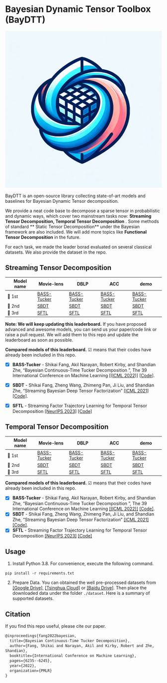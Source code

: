 # Bayesian Dynamic Tensor Toolbox (BayDTT)


  ![logo](figs/logo2.png )


BayDTT is an open-source library collecting state-of-art models and baselines for Bayesian Dynamic Tensor decomposition.

We provide a neat code base to decompose a sparse tensor in probabilistic and dynamic ways, which cover two mainstream tasks now: **Streaming Tensor Decomposition, Temporal Tensor Decomposition**
. Some methods of standard ** Static Tensor Decomposition** under the Bayesian framework are also included. We will add more topics like **Functional Tensor Decomposition** in the future. 

For each task, we made the leader borad evaluated on several classical datasets. We also provide the dataset in the repo. 

## Streaming Tensor Decomposition


| Model name | Movie-lens                   | DBLP                                  | ACC                                                   | demo                                      | 
| ---------------- |---------------------------------------------------| ------------------------------------------------------------ | ------------------------------------------------------------ | ------------------------------------------------------------ | 
| 🥇 1st         | [BASS-Tucker](https://arxiv.org/abs/2310.06625)  | [BASS-Tucker](https://arxiv.org/abs/2310.06625)              | [BASS-Tucker](https://arxiv.org/abs/2310.06625)              | [BASS-Tucker](https://arxiv.org/abs/2310.06625)           |
| 🥈 2nd               |   [SBDT](https://github.com/yuqinie98/PatchTST)    | [SBDT](https://github.com/yuqinie98/PatchTST)   | [SBDT](https://github.com/yuqinie98/PatchTST)   | [SBDT](https://github.com/yuqinie98/PatchTST)   |  [SBDT](https://github.com/yuqinie98/PatchTST) |
| 🥉 3rd             |  [SFTL](https://github.com/yuqinie98/PatchTST)      | [SFTL](https://github.com/yuqinie98/PatchTST)           | [SFTL](https://github.com/yuqinie98/PatchTST)      | [SFTL](https://github.com/yuqinie98/PatchTST) |


**Note: We will keep updating this leaderboard.** If you have proposed advanced and awesome models, you can send us your paper/code link or raise a pull request. We will add them to this repo and update the leaderboard as soon as possible.

**Compared models of this leaderboard.** ☑ means that their codes have already been included in this repo.
  - [x] **BASS-Tucker** - Shikai Fang, Akil Narayan, Robert Kirby, and Shandian Zhe, “Bayesian Continuous-Time Tucker Decomposition ”, The 39 International Conference on Machine Learning  [[(ICML 2022)]](https://users.cs.utah.edu/~shikai/file/ICML2022-BCTT-fang) [[Code]](https://github.com/thuml/Time-Series-Library/blob/main/models/iTransformer.py).
  - [x] **SBDT** - Shikai Fang, Zheng Wang, Zhimeng Pan, Ji Liu, and Shandian Zhe, “Streaming Bayesian Deep Tensor Factorization” [[ICML 2021]](https://openreview.net/pdf?id=Jbdc0vTOcol) [[Code]](https://github.com/thuml/Time-Series-Library/blob/main/models/PatchTST.py).
  - [x] **SFTL** - Streaming Factor Trajectory Learning for Temporal Tensor Decomposition [[NeurIPS 2023]](https://openreview.net/pdf?id=ju_Uqw384Oq) [[Code]](https://github.com/thuml/Time-Series-Library/blob/main/models/TimesNet.py)


## Temporal Tensor Decomposition

| Model name | Movie-lens                   | DBLP                                  | ACC                                                   | demo                                      | 
| ---------------- |---------------------------------------------------| ------------------------------------------------------------ | ------------------------------------------------------------ | ------------------------------------------------------------ | 
| 🥇 1st         | [BASS-Tucker](https://arxiv.org/abs/2310.06625)  | [BASS-Tucker](https://arxiv.org/abs/2310.06625)              | [BASS-Tucker](https://arxiv.org/abs/2310.06625)              | [BASS-Tucker](https://arxiv.org/abs/2310.06625)           |
| 🥈 2nd               |   [SBDT](https://github.com/yuqinie98/PatchTST)    | [SBDT](https://github.com/yuqinie98/PatchTST)   | [SBDT](https://github.com/yuqinie98/PatchTST)   | [SBDT](https://github.com/yuqinie98/PatchTST)   |  [SBDT](https://github.com/yuqinie98/PatchTST) |
| 🥉 3rd             |  [SFTL](https://github.com/yuqinie98/PatchTST)      | [SFTL](https://github.com/yuqinie98/PatchTST)           | [SFTL](https://github.com/yuqinie98/PatchTST)      | [SFTL](https://github.com/yuqinie98/PatchTST) |


**Compared models of this leaderboard.** ☑ means that their codes have already been included in this repo.
  - [x] **BASS-Tucker** - Shikai Fang, Akil Narayan, Robert Kirby, and Shandian Zhe, “Bayesian Continuous-Time Tucker Decomposition ”, The 39 International Conference on Machine Learning  [[(ICML 2022)]](https://users.cs.utah.edu/~shikai/file/ICML2022-BCTT-fang) [[Code]](https://github.com/thuml/Time-Series-Library/blob/main/models/iTransformer.py).
  - [x] **SBDT** - Shikai Fang, Zheng Wang, Zhimeng Pan, Ji Liu, and Shandian Zhe, “Streaming Bayesian Deep Tensor Factorization” [[ICML 2021]](https://openreview.net/pdf?id=Jbdc0vTOcol) [[Code]](https://github.com/thuml/Time-Series-Library/blob/main/models/PatchTST.py).
  - [x] **SFTL** - Streaming Factor Trajectory Learning for Temporal Tensor Decomposition [[NeurIPS 2023]](https://openreview.net/pdf?id=ju_Uqw384Oq) [[Code]](https://github.com/thuml/Time-Series-Library/blob/main/models/TimesNet.py)

## Usage

1. Install Python 3.8. For convenience, execute the following command.

```
pip install -r requirements.txt
```

2. Prepare Data. You can obtained the well pre-processed datasets from [[Google Drive]](https://drive.google.com/drive/folders/13Cg1KYOlzM5C7K8gK8NfC-F3EYxkM3D2?usp=sharing), [[Tsinghua Cloud]](https://cloud.tsinghua.edu.cn/f/84fbc752d0e94980a610/) or [[Baidu Drive]](https://pan.baidu.com/s/1r3KhGd0Q9PJIUZdfEYoymg?pwd=i9iy). Then place the downloaded data under the folder `./dataset`. Here is a summary of supported datasets.

## Citation

If you find this repo useful, please cite our paper.

```
@inproceedings{fang2022bayesian,
  title={Bayesian Continuous-Time Tucker Decomposition},
  author={Fang, Shikai and Narayan, Akil and Kirby, Robert and Zhe, Shandian},
  booktitle={International Conference on Machine Learning},
  pages={6235--6245},
  year={2022},
  organization={PMLR}
}
```
